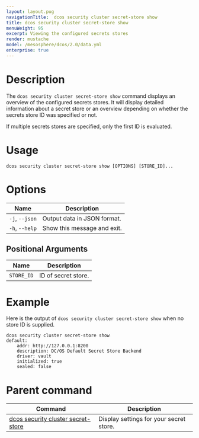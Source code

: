 ```yaml
---
layout: layout.pug
navigationTitle:  dcos security cluster secret-store show
title: dcos security cluster secret-store show
menuWeight: 95
excerpt: Viewing the configured secrets stores
render: mustache
model: /mesosphere/dcos/2.0/data.yml
enterprise: true
---
```


# Description

The `dcos security cluster secret-store show` command displays an overview of the configured secrets stores. It will display detailed information about a secret store or an overview depending on whether the secrets store ID was specified or not.

If multiple secrets stores are specified, only the first ID is evaluated.

# Usage

```
dcos security cluster secret-store show [OPTIONS] [STORE_ID]...
```

# Options

| Name |  Description |
|---------|-------------|
| `-j`, `--json` |  Output data in JSON format. |
|  `-h`, `--help` |  Show this message and exit.|

## Positional Arguments

| Name |  Description |
|---------|-------------|
| `STORE_ID`  | ID of secret store. |


# Example

Here is the output of `dcos security cluster secret-store show` when no store ID is supplied.

```
dcos security cluster secret-store show
default:
    addr: http://127.0.0.1:8200
    description: DC/OS Default Secret Store Backend
    driver: vault
    initialized: true
    sealed: false
```
# Parent command

| Command | Description |
|---------|-------------|
| [dcos security cluster secret-store](/mesosphere/dcos/2.0/cli/command-reference/dcos-security/dcos-security-cluster/dcos-security-cluster-secret-store/) | Display settings for your secret store. |
